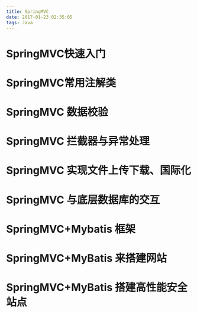```yaml
---
title: SpringMVC
date: 2017-01-23 02:35:05
tags: Java
---
```

# SpringMVC快速入门

# SpringMVC常用注解类

# SpringMVC 数据校验

# SpringMVC 拦截器与异常处理

# SpringMVC 实现文件上传下载、国际化

# SpringMVC 与底层数据库的交互

# SpringMVC+Mybatis 框架

# SpringMVC+MyBatis 来搭建网站

# SpringMVC+MyBatis 搭建高性能安全站点 